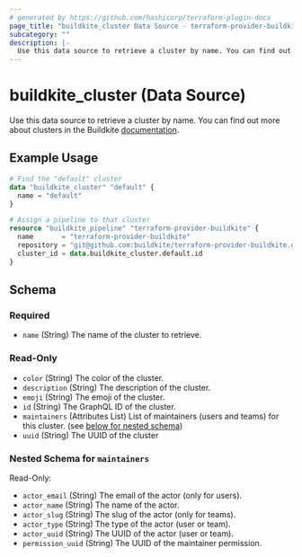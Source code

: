 ```yaml
---
# generated by https://github.com/hashicorp/terraform-plugin-docs
page_title: "buildkite_cluster Data Source - terraform-provider-buildkite"
subcategory: ""
description: |-
  Use this data source to retrieve a cluster by name. You can find out more about clusters in the Buildkite documentation https://buildkite.com/docs/clusters/overview.
---
```


# buildkite_cluster (Data Source)

Use this data source to retrieve a cluster by name. You can find out more about clusters in the Buildkite [documentation](https://buildkite.com/docs/clusters/overview).

## Example Usage

```terraform
# Find the "default" cluster
data "buildkite_cluster" "default" {
  name = "default"
}

# Assign a pipeline to that cluster
resource "buildkite_pipeline" "terraform-provider-buildkite" {
  name       = "terraform-provider-buildkite"
  repository = "git@github.com:buildkite/terraform-provider-buildkite.git"
  cluster_id = data.buildkite_cluster.default.id
}
```

<!-- schema generated by tfplugindocs -->
## Schema

### Required

- `name` (String) The name of the cluster to retrieve.

### Read-Only

- `color` (String) The color of the cluster.
- `description` (String) The description of the cluster.
- `emoji` (String) The emoji of the cluster.
- `id` (String) The GraphQL ID of the cluster.
- `maintainers` (Attributes List) List of maintainers (users and teams) for this cluster. (see [below for nested schema](#nestedatt--maintainers))
- `uuid` (String) The UUID of the cluster

<a id="nestedatt--maintainers"></a>
### Nested Schema for `maintainers`

Read-Only:

- `actor_email` (String) The email of the actor (only for users).
- `actor_name` (String) The name of the actor.
- `actor_slug` (String) The slug of the actor (only for teams).
- `actor_type` (String) The type of the actor (user or team).
- `actor_uuid` (String) The UUID of the actor (user or team).
- `permission_uuid` (String) The UUID of the maintainer permission.
